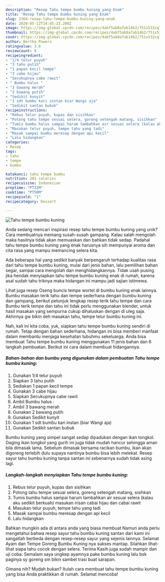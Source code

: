 ```yaml
---
description: "Resep Tahu tempe bumbu kuning yang Enak"
title: "Resep Tahu tempe bumbu kuning yang Enak"
slug: 2364-resep-tahu-tempe-bumbu-kuning-yang-enak
date: 2020-05-12T14:45:23.288Z
image: https://img-global.cpcdn.com/recipes/4abf5ab8afab14b2/751x532cq70/tahu-tempe-bumbu-kuning-foto-resep-utama.jpg
thumbnail: https://img-global.cpcdn.com/recipes/4abf5ab8afab14b2/751x532cq70/tahu-tempe-bumbu-kuning-foto-resep-utama.jpg
cover: https://img-global.cpcdn.com/recipes/4abf5ab8afab14b2/751x532cq70/tahu-tempe-bumbu-kuning-foto-resep-utama.jpg
author: Bertha Powers
ratingvalue: 3.6
reviewcount: 9
recipeingredient:
- "1/4 telur puyuh"
- "3 tahu putih"
- "1 papan kecil tempe"
- "3 cabe hijau"
- "Secukupnya cabe rawit"
- " Bumbu halus "
- "3 bawang merah"
- "2 bawang putih"
- "Sedikit kunyit"
- "1 sdt bumbu kari instan biar Wangi aja"
- "Sedikit santan bubuk"
recipeinstructions:
- "Rebus telur puyuh, kupas dan sisihkan"
- "Potong tahu tempe sesuai selera, goreng setengah matang, sisihkan"
- "Tumis bumbu halus sampai harum tambahkan air sesuai selera (kalau aku sedikit berkuah) masukan irisan cabai hijau dan cabai rawit"
- "Masukan telur puyuh, tempe tahu yang tadi"
- "Masak sampai bumbu meresap dengan api kecil"
- "Lalu hidangkan"
categories:
- Resep
tags:
- tahu
- tempe
- bumbu

katakunci: tahu tempe bumbu 
nutrition: 283 calories
recipecuisine: Indonesian
preptime: "PT32M"
cooktime: "PT50M"
recipeyield: "1"
recipecategory: Dessert

---
```



![Tahu tempe bumbu kuning](https://img-global.cpcdn.com/recipes/4abf5ab8afab14b2/751x532cq70/tahu-tempe-bumbu-kuning-foto-resep-utama.jpg)

Anda sedang mencari inspirasi resep tahu tempe bumbu kuning yang unik? Cara membuatnya memang susah-susah gampang. Kalau salah mengolah maka hasilnya tidak akan memuaskan dan bahkan tidak sedap. Padahal tahu tempe bumbu kuning yang enak harusnya sih mempunyai aroma dan cita rasa yang mampu memancing selera kita.

Ada beberapa hal yang sedikit banyak berpengaruh terhadap kualitas rasa dari tahu tempe bumbu kuning, mulai dari jenis bahan, lalu pemilihan bahan segar, sampai cara mengolah dan menghidangkannya. Tidak usah pusing jika hendak menyiapkan tahu tempe bumbu kuning enak di rumah, karena asal sudah tahu triknya maka hidangan ini mampu jadi sajian istimewa.

Lihat juga resep Oseng buncis tempe wortel di bumbu kuning enak lainnya. Bumbu masakan terik tahu dan tempe sederhana dengan bumbu kuning dan gampang, berikut petunjuk lengkap resep terik tahu tempe dan cara Bumbu terik tempe dan tahu ini tidak perlu menggunakan blender, untuk hasil masakan yang sempurna cukup dihaluskan dengan di uleg saja. Akhirnya gw bikin deh masakan tahu, tempe telur bumbu kuning ini.


Nah, kali ini kita coba, yuk, siapkan tahu tempe bumbu kuning sendiri di rumah. Tetap dengan bahan sederhana, hidangan ini bisa memberi manfaat dalam membantu menjaga kesehatan tubuhmu sekeluarga. Anda bisa membuat Tahu tempe bumbu kuning menggunakan 11 jenis bahan dan 6 langkah pembuatan. Berikut ini cara dalam membuat hidangannya.

<!--inarticleads1-->

##### Bahan-bahan dan bumbu yang digunakan dalam pembuatan Tahu tempe bumbu kuning:

1. Gunakan 1/4 telur puyuh
1. Siapkan 3 tahu putih
1. Sediakan 1 papan kecil tempe
1. Gunakan 3 cabe hijau
1. Siapkan Secukupnya cabe rawit
1. Ambil  Bumbu halus :
1. Ambil 3 bawang merah
1. Gunakan 2 bawang putih
1. Gunakan Sedikit kunyit
1. Gunakan 1 sdt bumbu kari instan (biar Wangi aja)
1. Gunakan Sedikit santan bubuk


Bumbu kuning yang simpel sangat sedap dipadukan dengan ikan tongkol. Daging ikan tongkol yang gurih ini juga tidak mudah hancur sehingga aman bila dimasak lama. Sebelum dimasak bersama racikan bumbu, ikan akan digoreng terlebih dulu supaya nantinya bumbu bisa lebih melekat. Resep sayur tahu bumbu kuning tanpa santan ini sebenarnya sudah tidak asing lagi. 

<!--inarticleads2-->

##### Langkah-langkah menyiapkan Tahu tempe bumbu kuning:

1. Rebus telur puyuh, kupas dan sisihkan
1. Potong tahu tempe sesuai selera, goreng setengah matang, sisihkan
1. Tumis bumbu halus sampai harum tambahkan air sesuai selera (kalau aku sedikit berkuah) masukan irisan cabai hijau dan cabai rawit
1. Masukan telur puyuh, tempe tahu yang tadi
1. Masak sampai bumbu meresap dengan api kecil
1. Lalu hidangkan


Bahkan mungkin ada di antara anda yang biasa membuat Namun anda perlu mengetahui bahwa resep sayur tahu bumbu kuning santan dari kami ini sangatlah berbeda dengan resep-resep sayur yang sejenis lainnya. Selamat Ayam dan Tempe Goreng Bumbu Kuning nya sukses mantap. Silahkan lihat-lihat siapa tahu cocok dengan selera. Terima Kasih juga sudah mampir dan uji coba. Semalam saya ungkep ayamnya pake bumbu kuning lalu bsk paginya sy goreng sm bikin sambel trasi buat sarapan. 

Gimana nih? Mudah bukan? Itulah cara membuat tahu tempe bumbu kuning yang bisa Anda praktikkan di rumah. Selamat mencoba!
